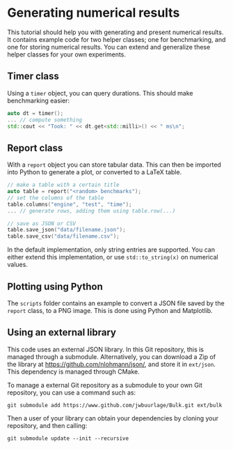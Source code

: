 # Generating numerical results

This tutorial should help you with generating and present numerical results. It contains example code for two helper classes; one for benchmarking, and one for storing numerical results. You can extend and generalize these helper classes for your own experiments.

## Timer class

Using a `timer` object, you can query durations. This should make benchmarking easier:

```cpp
auto dt = timer();
... // compute something
std::cout << "Took: " << dt.get<std::milli>() << " ms\n";
```

## Report class

With a `report` object you can store tabular data. This can then be imported into Python to generate a plot, or converted to a LaTeX table.

```cpp
// make a table with a certain title
auto table = report("<random> benchmarks");
// set the columns of the table
table.columns("engine", "test", "time");
... // generate rows, adding them using table.row(...)

// save as JSON or CSV
table.save_json("data/filename.json");
table.save_csv("data/filename.csv");
```

In the default implementation, only string entries are supported. You can either extend this implementation, or use `std::to_string(x)` on numerical values.

## Plotting using Python

The `scripts` folder contains an example to convert a JSON file saved by the `report` class, to a PNG image. This is done using Python and Matplotlib.

## Using an external library

This code uses an external JSON library. In this Git repository, this is managed
through a submodule. Alternatively, you can download a Zip of the library at
<https://github.com/nlohmann/json/>, and store it in `ext/json`. This dependency
is managed through CMake.

To manage a external Git repository as a submodule to your own Git repository, you can use a command such as:

```
git submodule add https://www.github.com/jwbuurlage/Bulk.git ext/bulk
```

Then a user of your library can obtain your dependencies by cloning your repository, and then calling:
```
git submodule update --init --recursive
```
